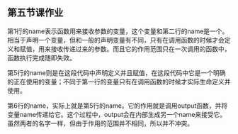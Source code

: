 ## 第五节课作业
第1行的name表示函数用来接收参数的变量，这个变量和第二行的name是一个。相当于声明一个变量，但和一般的声明变量有不同，只有在调用函数的时候才会定义和赋值，用来接收传递过来的参数。而且它的作用范围只在一次调用的函数中，函数执行完成随即失效。

第5行的name则是在这段代码中声明定义并且赋值，在这段代码中它是一个明确的正在使用的变量；不同于第一行的变量只有在调用函数的时候才实际生命定义并使用。

第6行的name，实际上就是第5行的name。它的作用就是调用output函数，并将变量name传递给它。这个过程中，output会在内部生成另一个name来接受它。虽然两者的名字一样，但由于作用的范围并不相同，所以并不冲突。

